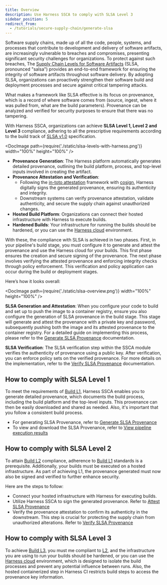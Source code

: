 ```yaml
---
title: Overview
description: Use Harness SSCA to comply with SLSA Level 3
sidebar_position: 5
redirect_from:
  - /tutorials/secure-supply-chain/generate-slsa
---
```


Software supply chains, made up of all the code, people, systems, and processes that contribute to development and delivery of software artifacts,  are increasingly vulnerable to breaches and compromises, presenting significant security challenges for organizations. To protect against such breaches, The [Supply Chain Levels for Software Artifacts](https://slsa.dev) (SLSA, pronounced "salsa") provides an end-to-end framework for ensuring the integrity of software artifacts throughout software delivery. By adopting SLSA, organizations can proactively strengthen their software build and deployment processes and secure against critical tampering attacks. 

What makes a framework like SLSA effective is its focus on provenance, which is a record of where software comes from (source, ingest, where it was pulled from, what are the build parameters). Provenance can be analyzed and verified for security purposes to ensure that there was no tampering.

With Harness SSCA, organizations can achieve **SLSA Level 1, Level 2 and Level 3** compliance, adhering to all the prescriptive requirements according to the build track of [SLSA v1.0](https://slsa.dev/spec/v1.0/) specification.

<DocImage path={require('./static/slsa-levels-with-harness.png')} width="100%" height="100%" />

* **Provenance Generation**: The Harness platform automatically generates detailed provenance, outlining the build platform, process, and top-level inputs involved in creating the artifact.
* **Provenance Attestation and Verification**: 
    * Following the [in-toto attestation](https://in-toto.io/) framework with [cosign](https://docs.sigstore.dev/verifying/attestation/), Harness digitally signs the generated provenance, ensuring its authenticity and integrity.
    * Downstream systems can verify provenance attestation, validate authenticity, and secure the supply chain against unauthorized changes.
* **Hosted Build Platform**: Organizations can connect their hosted infrastructure with Harness to execute builds.
* **Hardened Builds**: Your infrastructure for running the builds should be hardened, or you can use the [Harness cloud](https://developer.harness.io/docs/continuous-integration/use-ci/set-up-build-infrastructure/use-harness-cloud-build-infrastructure/) environment. 


With these, the compliance with SLSA is achieved in two phases. First, in your pipeline's build stage, you must configure it to generate and attest the provenance and use the Harness cloud for your builds. This first phase ensures the creation and secure signing of the provenance. The next phase involves verifying the attested provenance and enforcing integrity checks through policy enforcement. This verification and policy application can occur during the build or deployment stages. 

Here’s how it looks overall:

<DocImage path={require('./static/slsa-overview.png')} width="100%" height="100%" />

**SLSA Generation and Attestation**: When you configure your code to build and set up to push the image to a container registry, ensure you also configure the generation of SLSA provenance in the build stage. This stage will generate and attest the provenance with a private key and password, subsequently pushing both the image and its attested provenance to the container registry. For a detailed guide on implementing this process, please refer to the [Generate SLSA Provenance](https://developer.harness.io/docs/software-supply-chain-assurance/slsa/generate-slsa) documentation.

**SLSA Verification**: The SLSA verification step within the SSCA module verifies the authenticity of provenance using a public key. After verification, you can enforce policy sets on the verified provenance. For more details on the implementation, refer to the [Verify SLSA Provenance](https://developer.harness.io/docs/software-supply-chain-assurance/slsa/verify-slsa) documentation.

## How to comply with SLSA Level 1
To meet the requirements of [Build L1](https://slsa.dev/spec/v1.0/levels#build-l1), Harness SSCA enables you to generate detailed provenance, which documents the build process, including the build platform and the top-level inputs. This provenance can then be easily downloaded and shared as needed. Also, it's important that you follow a consistent build process.
- For generating SLSA Provenance, refer to [Generate SLSA Provenance](./generate-slsa.md)
- To view and download the SLSA Provenance, refer to [View pipeline execution results](../ssca-view-results.md#view-slsa-provenance-and-verification-status)


## How to comply with SLSA Level 2
To attain [Build L2](https://slsa.dev/spec/v1.0/levels#build-l2) compliance, adherence to [Build L1](https://slsa.dev/spec/v1.0/levels#build-l1) standards is a prerequisite. Additionally, your builds must be executed on a hosted infrastructure. As part of achieving L1, the provenance generated must now also be signed and verified to further enhance security.

Here are the steps to follow:

- Connect your hosted infrastructure with Harness for executing builds.
- Utilize Harness SSCA to sign the generated provenance. Refer to [Attest SLSA Provenance](./generate-slsa.md#attest-the-slsa-provenance)
- Verify the provenance attestation to confirm its authenticity in the downstream. This step is crucial for protecting the supply chain from unauthorized alterations. Refer to [Verify SLSA Provenance](./verify-slsa.md)

## How to comply with SLSA Level 3

To achieve [Build L3](https://slsa.dev/spec/v1.0/levels#build-l3), you must me compliant to [L2](https://slsa.dev/spec/v1.0/levels#build-l2), and the infrastructure you are using to run your builds should be hardened, or you can use the [Harness cloud](https://developer.harness.io/docs/continuous-integration/use-ci/set-up-build-infrastructure/use-harness-cloud-build-infrastructure/) environment, which is designed to isolate the build processes and prevent any potential influence between runs. Also, the hosted containerized step in Harness CI restricts build steps to access the provenance key information.
